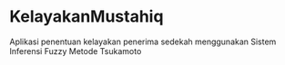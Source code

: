 # KelayakanMustahiq
Aplikasi penentuan kelayakan penerima sedekah menggunakan Sistem Inferensi Fuzzy Metode Tsukamoto
